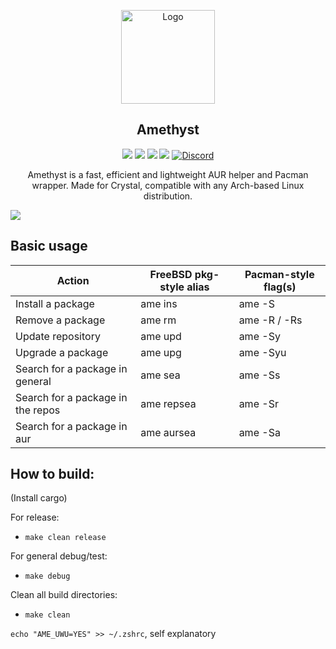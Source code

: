 <p align="center">
  <a href="https://github.com/crystal-linux">
    <img src="https://git.getcryst.al/crystal/branding/raw/branch/main/logos/crystal-logo-minimal.png" alt="Logo" width="150" height="150">
  </a>
</p>
<p align="center"> 
<h2 align="center"> Amethyst</h2>
</p>
<p align="center">
<img src=https://img.shields.io/github/stars/crystal-linux/ame?style=flat&color=a900ff&logo=Github />
<img src=https://img.shields.io/github/forks/crystal-linux/ame?style=flat&color=a900ff&logo=Github />
<img src=https://img.shields.io/github/issues/crystal-linux/ame?style=flat&color=a900ff&logo=Github />
<img src=https://img.shields.io/github/issues-pr/crystal-linux/ame?style=flat&color=a900f&logo=Github />
<a href="https://discord.gg/yp4xpZeAgW"><img alt="Discord" src="https://img.shields.io/discord/825473796227858482?color=blue&label=Discord&logo=Discord&logoColor=white"?link=https://discord.gg/yp4xpZeAgW&link=https://discord.gg/yp4xpZeAgW> </p></a>

<p align="center"> Amethyst is a fast, efficient and lightweight AUR helper and Pacman wrapper. 
Made for Crystal, compatible with any Arch-based Linux distribution.</p>

![](screenshot.png)

## Basic usage
| Action | FreeBSD pkg-style alias | Pacman-style flag(s) |
| ------ | ------ | ------ |
| Install a package | ame ins | ame -S |
| Remove a package | ame rm | ame -R / -Rs |
| Update repository | ame upd | ame -Sy |
| Upgrade a package | ame upg | ame -Syu |
| Search for a package in general | ame sea | ame -Ss |
| Search for a package in the repos | ame repsea | ame -Sr |
| Search for a package in aur | ame aursea | ame -Sa |

## How to build:
(Install cargo)

For release:
  - `make clean release`
 
For general debug/test:
  - `make debug`

Clean all build directories:
  - `make clean`


`echo "AME_UWU=YES" >> ~/.zshrc`, self explanatory 